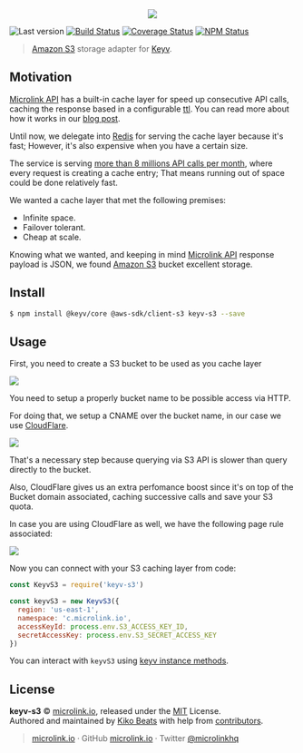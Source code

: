 <div align="center">
  <img src="https://cdn.microlink.io/logo/banner.png"">
</div>

![Last version](https://img.shields.io/github/tag/microlinkhq/keyv-s3.svg?style=flat-square)
[![Build Status](https://img.shields.io/travis/com/microlinkhq/keyv-s3/master.svg?style=flat-square)](https://travis-ci.com/microlinkhq/keyv-s3)
[![Coverage Status](https://img.shields.io/coveralls/microlinkhq/keyv-s3.svg?style=flat-square)](https://coveralls.io/github/microlinkhq/keyv-s3)
[![NPM Status](https://img.shields.io/npm/dm/keyv-s3.svg?style=flat-square)](https://www.npmjs.org/package/keyv-s3)

> [Amazon S3](https://aws.amazon.com/s3) storage adapter for [Keyv](https://github.com/lukechilds/keyv).

## Motivation

[Microlink API](https://microlink.io/api) has a built-in cache layer for speed up consecutive API calls, caching the response based in a configurable [ttl](https://microlink.io/docs/api/parameters/ttl). You can read more about how it works in our [blog post](https://microlink.io/blog/edge-cdn/).

Until now, we delegate into [Redis](https://github.com/lukechilds/keyv-redis) for serving the cache layer because it's fast; However, it's also expensive when you have a certain size.

The service is serving [more than 8 millions API calls per month](http://analytics.microlink.io), where every request is creating a cache entry; That means running out of space could be done relatively fast.

We wanted a cache layer that met the following premises:

- Infinite space.
- Failover tolerant.
- Cheap at scale.

Knowing what we wanted, and keeping in mind [Microlink API](https://microlink.io/api) response payload is JSON, we found [Amazon S3](https://aws.amazon.com/s3) bucket excellent storage.

## Install

```bash
$ npm install @keyv/core @aws-sdk/client-s3 keyv-s3 --save
```

## Usage

First, you need to create a S3 bucket to be used as you cache layer

![](https://i.imgur.com/YkslBcd.png)

You need to setup a properly bucket name to be possible access via HTTP.

For doing that, we setup a CNAME over the bucket name, in our case we use [CloudFlare](https://www.cloudflare.com).

![](https://i.imgur.com/GpCxX1G.png)

That's a necessary step because querying via S3 API is slower than query directly to the bucket.

Also, CloudFlare gives us an extra perfomance boost since it's on top of the Bucket domain associated, caching successive calls and save your S3 quota.

In case you are using CloudFlare as well, we have the following page rule associated:

![](https://i.imgur.com/dANGotv.png)

Now you can connect with your S3 caching layer from code:

```js
const KeyvS3 = require('keyv-s3')

const keyvS3 = new KeyvS3({
  region: 'us-east-1',
  namespace: 'c.microlink.io',
  accessKeyId: process.env.S3_ACCESS_KEY_ID,
  secretAccessKey: process.env.S3_SECRET_ACCESS_KEY
})
```

You can interact with `keyvS3` using [keyv instance methods](https://github.com/lukechilds/keyv#instance).

## License

**keyv-s3** © [microlink.io](https://microlink.io), released under the [MIT](https://github.com/microlinkhq/keyv-s3/blob/master/LICENSE.md) License.<br>
Authored and maintained by [Kiko Beats](https://kikobeats.com) with help from [contributors](https://github.com/microlinkhq/keyv-s3/contributors).

> [microlink.io](https://microlink.io) · GitHub [microlink.io](https://github.com/microlinkhq) · Twitter [@microlinkhq](https://twitter.com/microlinkhq)
